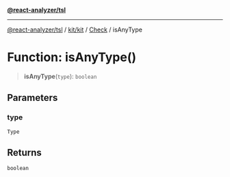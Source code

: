[**@react-analyzer/tsl**](../../../../../README.md)

***

[@react-analyzer/tsl](../../../../../README.md) / [kit/kit](../../../README.md) / [Check](../README.md) / isAnyType

# Function: isAnyType()

> **isAnyType**(`type`): `boolean`

## Parameters

### type

`Type`

## Returns

`boolean`
